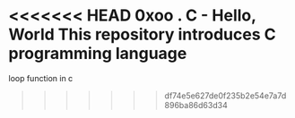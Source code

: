 <<<<<<< HEAD
0xoo . C - Hello, World
This repository introduces C programming language
=======
loop function in c
>>>>>>> df74e5e627de0f235b2e54e7a7d896ba86d63d34
